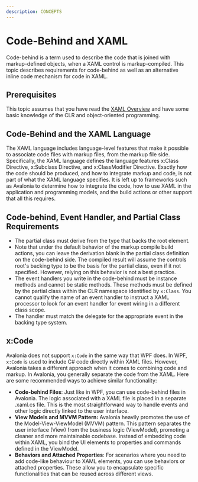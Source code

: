 ```yaml
---
description: CONCEPTS
---
```


# Code-Behind and XAML

Code-behind is a term used to describe the code that is joined with markup-defined objects, when a XAML control is markup-compiled. This topic describes requirements for code-behind as well as an alternative inline code mechanism for code in XAML.

## Prerequisites
This topic assumes that you have read the [XAML Overview](./introduction-to-xaml.md) and have some basic knowledge of the CLR and object-oriented programming.

## Code-Behind and the XAML Language

The XAML language includes language-level features that make it possible to associate code files with markup files, from the markup file side. Specifically, the XAML language defines the language features x:Class Directive, x:Subclass Directive, and x:ClassModifier Directive. Exactly how the code should be produced, and how to integrate markup and code, is not part of what the XAML language specifies. It is left up to frameworks such as Avalonia to determine how to integrate the code, how to use XAML in the application and programming models, and the build actions or other support that all this requires.

## Code-behind, Event Handler, and Partial Class Requirements

* The partial class must derive from the type that backs the root element.
* Note that under the default behavior of the markup compile build actions, you can leave the derivation blank in the partial class definition on the code-behind side. The compiled result will assume the controls root's backing type to be the basis for the partial class, even if it not specified. However, relying on this behavior is not a best practice.
* The event handlers you write in the code-behind must be instance methods and cannot be static methods. These methods must be defined by the partial class within the CLR namespace identified by ```x:Class```. You cannot qualify the name of an event handler to instruct a XAML processor to look for an event handler for event wiring in a different class scope.
* The handler must match the delegate for the appropriate event in the backing type system.
  
## x&#58;Code

Avalonia does not support ```x:Code``` in the same way that WPF does. In WPF, ```x:Code``` is used to include C# code directly within XAML files. However, Avalonia takes a different approach when it comes to combining code and markup. In Avalonia, you generally separate the code from the XAML. Here are some recommended ways to achieve similar functionality:

* **Code-behind Files**: Just like in WPF, you can use code-behind files in Avalonia. The logic associated with a XAML file is placed in a separate .xaml.cs file. This is the most straightforward way to handle events and other logic directly linked to the user interface.
* **View Models and MVVM Pattern:** Avalonia heavily promotes the use of the Model-View-ViewModel (MVVM) pattern. This pattern separates the user interface (View) from the business logic (ViewModel), promoting a cleaner and more maintainable codebase. Instead of embedding code within XAML, you bind the UI elements to properties and commands defined in the ViewModel.
* **Behaviors and Attached Properties**: For scenarios where you need to add code-like behaviour to XAML elements, you can use behaviors or attached properties. These allow you to encapsulate specific functionalities that can be reused across different views.